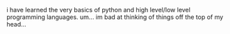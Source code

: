 i have learned the very basics of python and high level/low level programming languages. um... im bad at thinking of things off the top of my head...
